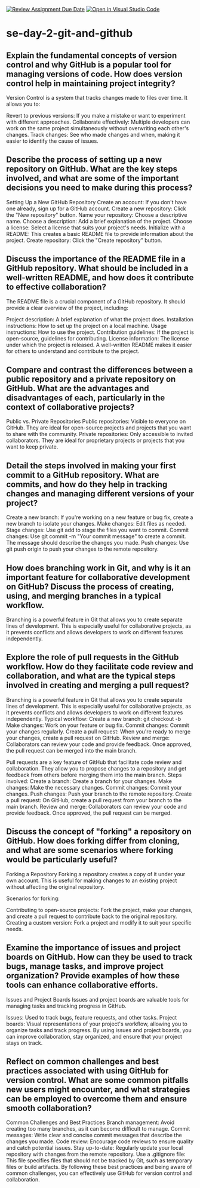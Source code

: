 [![Review Assignment Due Date](https://classroom.github.com/assets/deadline-readme-button-22041afd0340ce965d47ae6ef1cefeee28c7c493a6346c4f15d667ab976d596c.svg)](https://classroom.github.com/a/8wgCKhpZ)
[![Open in Visual Studio Code](https://classroom.github.com/assets/open-in-vscode-2e0aaae1b6195c2367325f4f02e2d04e9abb55f0b24a779b69b11b9e10269abc.svg)](https://classroom.github.com/online_ide?assignment_repo_id=15618680&assignment_repo_type=AssignmentRepo)
# se-day-2-git-and-github
## Explain the fundamental concepts of version control and why GitHub is a popular tool for managing versions of code. How does version control help in maintaining project integrity?
Version Control is a system that tracks changes made to files over time. It allows you to:

Revert to previous versions: If you make a mistake or want to experiment with different approaches.
Collaborate effectively: Multiple developers can work on the same project simultaneously without overwriting each other's changes.
Track changes: See who made changes and when, making it easier to identify the cause of issues.
## Describe the process of setting up a new repository on GitHub. What are the key steps involved, and what are some of the important decisions you need to make during this process?
Setting Up a New GitHub Repository
Create an account: If you don't have one already, sign up for a GitHub account.
Create a new repository: Click the "New repository" button.
Name your repository: Choose a descriptive name.
Choose a description: Add a brief explanation of the project.
Choose a license: Select a license that suits your project's needs.
Initialize with a README: This creates a basic README file to provide information about the project.
Create repository: Click the "Create repository" button.
## Discuss the importance of the README file in a GitHub repository. What should be included in a well-written README, and how does it contribute to effective collaboration?
The README file is a crucial component of a GitHub repository. It should provide a clear overview of the project, including:

Project description: A brief explanation of what the project does.
Installation instructions: How to set up the project on a local machine.
Usage instructions: How to use the project.
Contribution guidelines: If the project is open-source, guidelines for contributing.
License information: The license under which the project is released.
A well-written README makes it easier for others to understand and contribute to the project.
## Compare and contrast the differences between a public repository and a private repository on GitHub. What are the advantages and disadvantages of each, particularly in the context of collaborative projects?
Public vs. Private Repositories
Public repositories: Visible to everyone on GitHub. They are ideal for open-source projects and projects that you want to share with the community.
Private repositories: Only accessible to invited collaborators. They are ideal for proprietary projects or projects that you want to keep private.
## Detail the steps involved in making your first commit to a GitHub repository. What are commits, and how do they help in tracking changes and managing different versions of your project?
Create a new branch: If you're working on a new feature or bug fix, create a new branch to isolate your changes.
Make changes: Edit files as needed.
Stage changes: Use git add <filename> to stage the files you want to commit.
Commit changes: Use git commit -m "Your commit message" to create a commit. The message should describe the changes you made.
Push changes: Use git push origin <branch-name> to push your changes to the remote repository.
## How does branching work in Git, and why is it an important feature for collaborative development on GitHub? Discuss the process of creating, using, and merging branches in a typical workflow.
Branching is a powerful feature in Git that allows you to create separate lines of development. This is especially useful for collaborative projects, as it prevents conflicts and allows developers to work on different features independently.
## Explore the role of pull requests in the GitHub workflow. How do they facilitate code review and collaboration, and what are the typical steps involved in creating and merging a pull request?
Branching is a powerful feature in Git that allows you to create separate lines of development. This is especially useful for collaborative projects, as it prevents conflicts and allows developers to work on different features independently.
Typical workflow:
Create a new branch: git checkout -b <branch-name>
Make changes: Work on your feature or bug fix.
Commit changes: Commit your changes regularly.
Create a pull request: When you're ready to merge your changes, create a pull request on GitHub.
Review and merge: Collaborators can review your code and provide feedback. Once approved, the pull request can be merged into the main branch.

Pull requests are a key feature of GitHub that facilitate code review and collaboration. They allow you to propose changes to a repository and get feedback from others before merging them into the main branch.
Steps involved:
Create a branch: Create a branch for your changes.
Make changes: Make the necessary changes.
Commit changes: Commit your changes.
Push changes: Push your branch to the remote repository.
Create a pull request: On GitHub, create a pull request from your branch to the main branch.
Review and merge: Collaborators can review your code and provide feedback. Once approved, the pull request can be merged.
## Discuss the concept of "forking" a repository on GitHub. How does forking differ from cloning, and what are some scenarios where forking would be particularly useful?
Forking a Repository
Forking a repository creates a copy of it under your own account. This is useful for making changes to an existing project without affecting the original repository.

Scenarios for forking:

Contributing to open-source projects: Fork the project, make your changes, and create a pull request to contribute back to the original repository.
Creating a custom version: Fork a project and modify it to suit your specific needs.
## Examine the importance of issues and project boards on GitHub. How can they be used to track bugs, manage tasks, and improve project organization? Provide examples of how these tools can enhance collaborative efforts.
Issues and Project Boards
Issues and project boards are valuable tools for managing tasks and tracking progress in GitHub.

Issues: Used to track bugs, feature requests, and other tasks.
Project boards: Visual representations of your project's workflow, allowing you to organize tasks and track progress.
By using issues and project boards, you can improve collaboration, stay organized, and ensure that your project stays on track.
## Reflect on common challenges and best practices associated with using GitHub for version control. What are some common pitfalls new users might encounter, and what strategies can be employed to overcome them and ensure smooth collaboration?
Common Challenges and Best Practices
Branch management: Avoid creating too many branches, as it can become difficult to manage.
Commit messages: Write clear and concise commit messages that describe the changes you made.
Code review: Encourage code reviews to ensure quality and catch potential issues.
Stay up-to-date: Regularly update your local repository with changes from the remote repository.
Use a .gitignore file: This file specifies files that should not be tracked by Git, such as temporary files or build artifacts.
By following these best practices and being aware of common challenges, you can effectively use GitHub for version control and collaboration.
